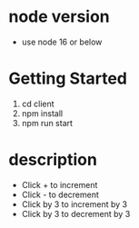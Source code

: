 # node version
- use node 16 or below

# Getting Started 
1. cd client
2. npm install
3. npm run start

# description
- Click + to increment
- Click - to decrement
- Click by 3 to increment by 3
- Click by 3 to decrement by 3